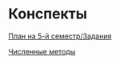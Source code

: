 # Конспекты
[План на 5-й семестр/Задания](https://docs.google.com/document/d/1-vk0suU0OSCSsmfH-8w3PFDjt_Jiu13HQUXKto1jHXo/edit?usp=sharing)

[Численные методы](https://docs.google.com/document/d/1sK_Z2uEcl32jws19Ahwgb74zBuf1chFRqcZZNU_goio/edit?usp=sharing)
